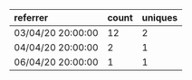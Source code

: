 | referrer          | count | uniques |
| :---------------- | :---- | :------ |
| 03/04/20 20:00:00 | 12    | 2       |
| 04/04/20 20:00:00 | 2     | 1       |
| 06/04/20 20:00:00 | 1     | 1       |